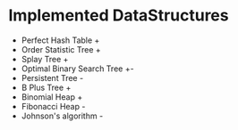 # Implemented DataStructures

- Perfect Hash Table          +
- Order Statistic Tree        +
- Splay Tree                  +
- Optimal Binary Search Tree  +-
- Persistent Tree             -
- B Plus Tree                 +
- Binomial Heap               +
- Fibonacci Heap              -
- Johnson's algorithm         -